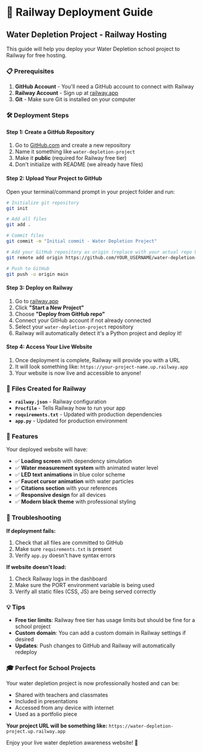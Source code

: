 # 🚀 Railway Deployment Guide

## Water Depletion Project - Railway Hosting

This guide will help you deploy your Water Depletion school project to Railway for free hosting.

### 📋 Prerequisites

1. **GitHub Account** - You'll need a GitHub account to connect with Railway
2. **Railway Account** - Sign up at [railway.app](https://railway.app)
3. **Git** - Make sure Git is installed on your computer

### 🛠️ Deployment Steps

#### Step 1: Create a GitHub Repository

1. Go to [GitHub.com](https://github.com) and create a new repository
2. Name it something like `water-depletion-project`
3. Make it **public** (required for Railway free tier)
4. Don't initialize with README (we already have files)

#### Step 2: Upload Your Project to GitHub

Open your terminal/command prompt in your project folder and run:

```bash
# Initialize git repository
git init

# Add all files
git add .

# Commit files
git commit -m "Initial commit - Water Depletion Project"

# Add your GitHub repository as origin (replace with your actual repo URL)
git remote add origin https://github.com/YOUR_USERNAME/water-depletion-project.git

# Push to GitHub
git push -u origin main
```

#### Step 3: Deploy on Railway

1. Go to [railway.app](https://railway.app)
2. Click **"Start a New Project"**
3. Choose **"Deploy from GitHub repo"**
4. Connect your GitHub account if not already connected
5. Select your `water-depletion-project` repository
6. Railway will automatically detect it's a Python project and deploy it!

#### Step 4: Access Your Live Website

1. Once deployment is complete, Railway will provide you with a URL
2. It will look something like: `https://your-project-name.up.railway.app`
3. Your website is now live and accessible to anyone!

### 📁 Files Created for Railway

- **`railway.json`** - Railway configuration
- **`Procfile`** - Tells Railway how to run your app
- **`requirements.txt`** - Updated with production dependencies
- **`app.py`** - Updated for production environment

### 🎯 Features

Your deployed website will have:
- ✅ **Loading screen** with dependency simulation
- ✅ **Water measurement system** with animated water level
- ✅ **LED text animations** in blue color scheme
- ✅ **Faucet cursor animation** with water particles
- ✅ **Citations section** with your references
- ✅ **Responsive design** for all devices
- ✅ **Modern black theme** with professional styling

### 🔧 Troubleshooting

**If deployment fails:**
1. Check that all files are committed to GitHub
2. Make sure `requirements.txt` is present
3. Verify `app.py` doesn't have syntax errors

**If website doesn't load:**
1. Check Railway logs in the dashboard
2. Make sure the PORT environment variable is being used
3. Verify all static files (CSS, JS) are being served correctly

### 💡 Tips

- **Free tier limits**: Railway free tier has usage limits but should be fine for a school project
- **Custom domain**: You can add a custom domain in Railway settings if desired
- **Updates**: Push changes to GitHub and Railway will automatically redeploy

### 🎓 Perfect for School Projects

Your water depletion project is now professionally hosted and can be:
- Shared with teachers and classmates
- Included in presentations
- Accessed from any device with internet
- Used as a portfolio piece

**Your project URL will be something like:**
`https://water-depletion-project.up.railway.app`

Enjoy your live water depletion awareness website! 🌊
